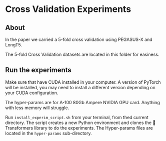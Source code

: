 # Cross Validation Experiments 

## About
In the paper we carried a 5-fold cross validation using PEGASUS-X and LongT5.

The 5-fold Cross Validation datasets are located in this folder for easiness.


## Run the experiments

Make sure that have CUDA installed in your computer. 
A version of PyTorch will be installed, you may need to install a different version depending on your CUDA configuration.

The hyper-params are for A-100 80Gb Ampere NVIDIA GPU card. Anything with less memory will struggle.

Run `install_experim_script.sh` from your terminal, from thed current directory.
The script creates a new Python environment and clones the 🤗 Transformers library to do the experiments.
The Hyper-params files are located in the `hyper-params` sub-directory.